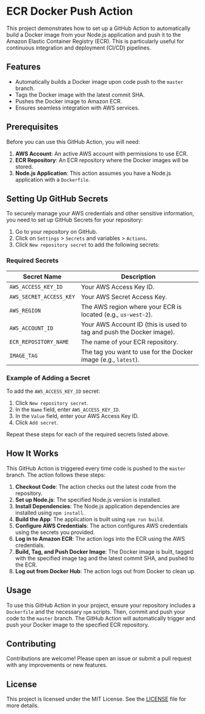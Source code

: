 # ECR Docker Push Action

This project demonstrates how to set up a GitHub Action to automatically build a Docker image from your Node.js application and push it to the Amazon Elastic Container Registry (ECR). This is particularly useful for continuous integration and deployment (CI/CD) pipelines.

## Features

- Automatically builds a Docker image upon code push to the `master` branch.
- Tags the Docker image with the latest commit SHA.
- Pushes the Docker image to Amazon ECR.
- Ensures seamless integration with AWS services.

## Prerequisites

Before you can use this GitHub Action, you will need:

1. **AWS Account**: An active AWS account with permissions to use ECR.
2. **ECR Repository**: An ECR repository where the Docker images will be stored.
3. **Node.js Application**: This action assumes you have a Node.js application with a `Dockerfile`.

## Setting Up GitHub Secrets

To securely manage your AWS credentials and other sensitive information, you need to set up GitHub Secrets for your repository:

1. Go to your repository on GitHub.
2. Click on `Settings` > `Secrets` and variables > `Actions`.
3. Click `New repository secret` to add the following secrets:

### Required Secrets

| Secret Name              | Description |
|--------------------------|-------------|
| `AWS_ACCESS_KEY_ID`       | Your AWS Access Key ID. |
| `AWS_SECRET_ACCESS_KEY`   | Your AWS Secret Access Key. |
| `AWS_REGION`              | The AWS region where your ECR is located (e.g., `us-west-2`). |
| `AWS_ACCOUNT_ID`          | Your AWS Account ID (this is used to tag and push the Docker image). |
| `ECR_REPOSITORY_NAME`     | The name of your ECR repository. |
| `IMAGE_TAG`               | The tag you want to use for the Docker image (e.g., `latest`). |

### Example of Adding a Secret

To add the `AWS_ACCESS_KEY_ID` secret:

1. Click `New repository secret`.
2. In the `Name` field, enter `AWS_ACCESS_KEY_ID`.
3. In the `Value` field, enter your AWS Access Key ID.
4. Click `Add secret`.

Repeat these steps for each of the required secrets listed above.

## How It Works

This GitHub Action is triggered every time code is pushed to the `master` branch. The action follows these steps:

1. **Checkout Code**: The action checks out the latest code from the repository.
2. **Set up Node.js**: The specified Node.js version is installed.
3. **Install Dependencies**: The Node.js application dependencies are installed using `npm install`.
4. **Build the App**: The application is built using `npm run build`.
5. **Configure AWS Credentials**: The action configures AWS credentials using the secrets you provided.
6. **Log in to Amazon ECR**: The action logs into the ECR using the AWS credentials.
7. **Build, Tag, and Push Docker Image**: The Docker image is built, tagged with the specified image tag and the latest commit SHA, and pushed to the ECR.
8. **Log out from Docker Hub**: The action logs out from Docker to clean up.

## Usage

To use this GitHub Action in your project, ensure your repository includes a `Dockerfile` and the necessary `npm` scripts. Then, commit and push your code to the `master` branch. The GitHub Action will automatically trigger and push your Docker image to the specified ECR repository.

## Contributing

Contributions are welcome! Please open an issue or submit a pull request with any improvements or new features.

## License

This project is licensed under the MIT License. See the [LICENSE](LICENSE) file for more details.
